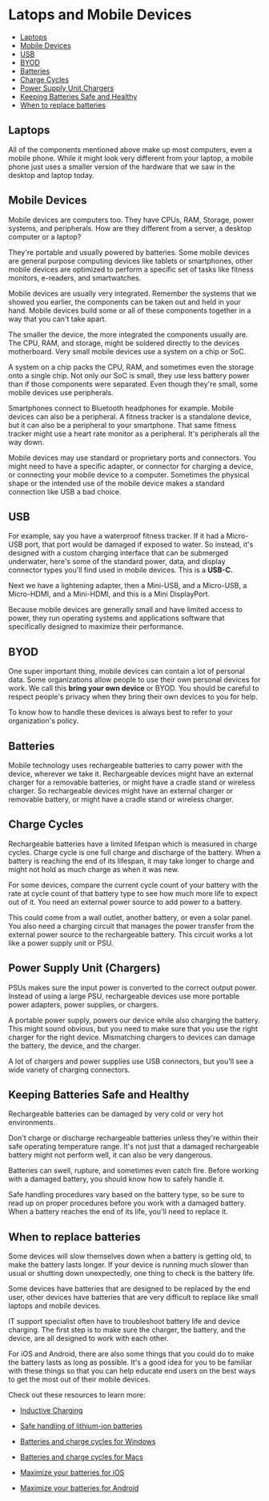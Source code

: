 
# Latops and Mobile Devices 


- [Laptops](#laptops)
- [Mobile Devices](#mobile-devices)
- [USB](#usb)
- [BYOD](#byod)
- [Batteries](#batteries)
- [Charge Cycles](#charge-cycles)
- [Power Supply Unit Chargers](#power-supply-unit-chargers)
- [Keeping Batteries Safe and Healthy](#keeping-batteries-safe-and-healthy)
- [When to replace batteries](#when-to-replace-batteries)


## Laptops

All of the components mentioned above make up most computers, even a mobile phone. While it might look very different from your laptop, a mobile phone just uses a smaller version of the hardware that we saw in the desktop and laptop today. 

## Mobile Devices 

Mobile devices are computers too. They have CPUs, RAM, Storage, power systems, and peripherals. How are they different from a server, a desktop computer or a laptop? 

They're portable and usually powered by batteries. Some mobile devices are general purpose computing devices like tablets or smartphones, other mobile devices are optimized to perform a specific set of tasks like fitness monitors, e-readers, and smartwatches. 

Mobile devices are usually very integrated. Remember the systems that we showed you earlier, the components can be taken out and held in your hand. Mobile devices build some or all of these components together in a way that you can't take apart. 

The smaller the device, the more integrated the components usually are. The CPU, RAM, and storage, might be soldered directly to the devices motherboard. Very small mobile devices use a system on a chip or SoC. 

A system on a chip packs the CPU, RAM, and sometimes even the storage onto a single chip. Not only our SoC is small, they use less battery power than if those components were separated. Even though they're small, some mobile devices use peripherals. 

Smartphones connect to Bluetooth headphones for example. Mobile devices can also be a peripheral. A fitness tracker is a standalone device, but it can also be a peripheral to your smartphone. That same fitness tracker might use a heart rate monitor as a peripheral. It's peripherals all the way down. 

Mobile devices may use standard or proprietary ports and connectors. You might need to have a specific adapter, or connector for charging a device, or connecting your mobile device to a computer. Sometimes the physical shape or the intended use of the mobile device makes a standard connection like USB a bad choice. 

## USB 

For example, say you have a waterproof fitness tracker. If it had a Micro-USB port, that port would be damaged if exposed to water. So instead, it's designed with a custom charging interface that can be submerged underwater, here's some of the standard power, data, and display connector types you'll find used in mobile devices. This is a **USB-C.** 

Next we have a lightening adapter, then a Mini-USB, and a Micro-USB, a Micro-HDMI, and a Mini-HDMI, and this is a Mini DisplayPort. 

Because mobile devices are generally small and have limited access to power, they run operating systems and applications software that specifically designed to maximize their performance. 

## BYOD 

One super important thing, mobile devices can contain a lot of personal data. Some organizations allow people to use their own personal devices for work. We call this **bring your own device** or BYOD. You should be careful to respect people's privacy when they bring their own devices to you for help. 

To know how to handle these devices is always best to refer to your organization's policy. 

## Batteries 

Mobile technology uses rechargeable batteries to carry power with the device, wherever we take it. Rechargeable devices might have an external charger for a removable batteries, or might have a cradle stand or wireless charger. So rechargeable devices might have an external charger or removable battery, or might have a cradle stand or wireless charger. 

## Charge Cycles 

Rechargeable batteries have a limited lifespan which is measured in charge cycles. Charge cycle is one full charge and discharge of the battery. When a battery is reaching the end of its lifespan, it may take longer to charge and might not hold as much charge as when it was new. 

For some devices, compare the current cycle count of your battery with the rate at cycle count of that battery type to see how much more life to expect out of it. You need an external power source to add power to a battery. 

This could come from a wall outlet, another battery, or even a solar panel. You also need a charging circuit that manages the power transfer from the external power source to the rechargeable battery. This circuit works a lot like a power supply unit or PSU.

## Power Supply Unit (Chargers)

PSUs makes sure the input power is converted to the correct output power. Instead of using a large PSU, rechargeable devices use more portable power adapters, power supplies, or chargers. 

A portable power supply, powers our device while also charging the battery. This might sound obvious, but you need to make sure that you use the right charger for the right device. Mismatching chargers to devices can damage the battery, the device, and the charger. 

A lot of chargers and power supplies use USB connectors, but you'll see a wide variety of charging connectors. 

## Keeping Batteries Safe and Healthy 

Rechargeable batteries can be damaged by very cold or very hot environments. 

Don't charge or discharge rechargeable batteries unless they're within their safe operating temperature range. It's not just that a damaged rechargeable battery might not perform well, it can also be very dangerous. 

Batteries can swell, rupture, and sometimes even catch fire. Before working with a damaged battery, you should know how to safely handle it.  

Safe handling procedures vary based on the battery type, so be sure to read up on proper procedures before you work with a damaged battery. When a battery reaches the end of its life, you'll need to replace it. 

## When to replace batteries 

Some devices will slow themselves down when a battery is getting old, to make the battery lasts longer. If your device is running much slower than usual or shutting down unexpectedly, one thing to check is the battery life. 

Some devices have batteries that are designed to be replaced by the end user, other devices have batteries that are very difficult to replace like small laptops and mobile devices. 

IT support specialist often have to troubleshoot battery life and device charging. The first step is to make sure the charger, the battery, and the device, are all designed to work with each other.  

For iOS and Android, there are also some things that you could do to make the battery lasts as long as possible. It's a good idea for you to be familiar with these things so that you can help educate end users on the best ways to get the most out of their mobile devices. 

Check out these resources to learn more:

- [Inductive Charging](https://en.wikipedia.org/wiki/Inductive_charging)

- [Safe handling of lithium-ion batteries](https://www.osha.gov/sites/default/files/publications/shib011819.pdf)

- [Batteries and charge cycles for Windows](https://docs.microsoft.com/windows-hardware/design/device-experiences/powercfg-command-line-options#option_batteryreport)

- [Batteries and charge cycles for Macs](https://support.apple.com/HT201585)

- [Maximize your batteries for iOS ](https://www.apple.com/batteries/maximizing-performance/)

- [Maximize your batteries for Android](https://support.google.com/android/answer/7664358)